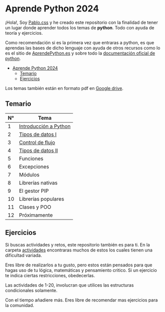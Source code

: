 # Aprende Python 2024

¡Hola!, Soy [Pablo.css](https://github.com/Duz-Dev) y he creado este repositorio con la finalidad de tener un lugar donde aprender todos los temas de **python**. Todo con ayuda de teoría y ejercicios.

Como recomendación si es la primera vez que entraras a python, es que aprendas las bases de dicho lenguaje con ayuda de otros recursos como lo es el sitio de [AprendePython.es](https://aprendepython.es/) y sobre todo la [documentación oficial de python](https://docs.python.org/es/3/).

<!-- TOC -->

- [Aprende Python 2024](#aprende-python-2024)
  - [Temario](#temario)
  - [Ejercicios](#ejercicios)

<!-- /TOC -->
Los temas también están en formato pdf en [Google drive](https://drive.google.com/drive/folders/1YL39fm1QE9alUxwWTp1phJPr2KkqiM-R?usp=sharing).

## Temario

| N°  | Tema   |
| ------- | -------- |
| 1   | [Introducción a Python](./apuntes/01_introduccion.md)   |
| 2   |  [Tipos de datos I](./apuntes/02_tipos_datos.md)   |
| 3   |  [Control de flujo](./apuntes/03_controles_fujo.md)   |
| 4   | [Tipos de datos II](./apuntes/04_tipos_datos_ll.md)  |
| 5   | Funciones    |
| 6   | Excepciones  |
| 7   | Módulos  |
| 8   | Librerías nativas  |
| 9   | El gestor PIP  |
| 10   | Librerías populares  |
| 11  | Clases y POO   |
| 12  | Próximamente   |

## Ejercicios

Si buscas actividades y retos, este repositorio también es para ti. En la carpeta [actividades](./actividades/) encontraras muchos de estos los cuales tienen una dificultad variada.

Eres libre de realizarlos a tu gusto, pero estos están pensados para que hagas uso de tu lógica, matemáticas y pensamiento critico. Si un ejercicio te indica ciertas restricciones, obedecerlas.

Las actividades de 1-20, involucran que utilices las estructuras condicionales solamente.

Con el tiempo añadiere más. Eres libre de recomendar mas ejercicios para la comunidad.
